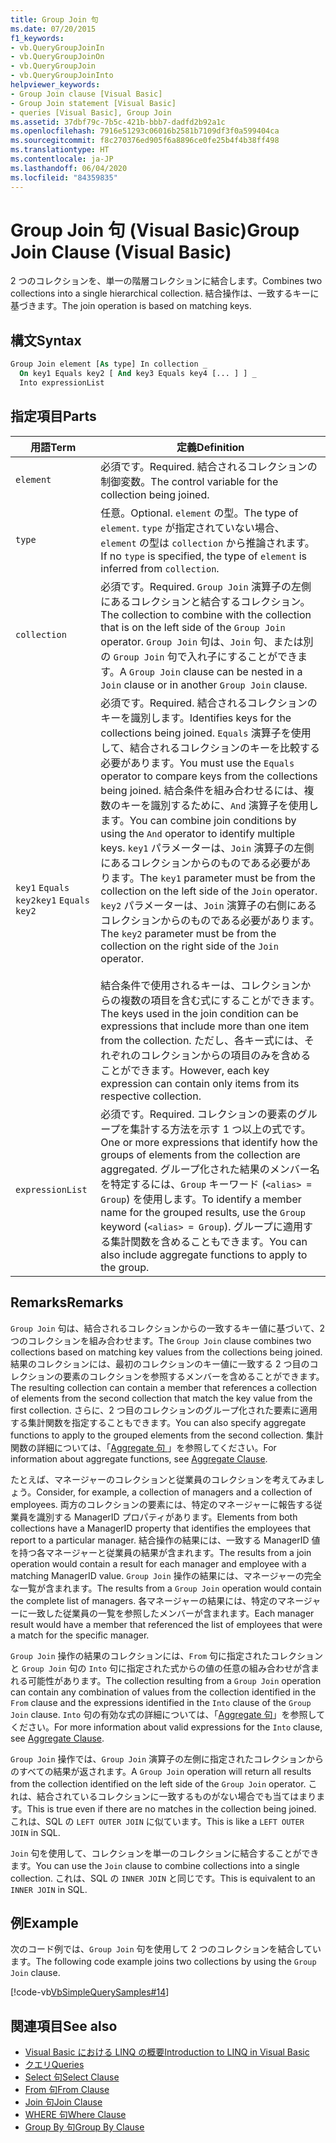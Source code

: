 ```yaml
---
title: Group Join 句
ms.date: 07/20/2015
f1_keywords:
- vb.QueryGroupJoinIn
- vb.QueryGroupJoinOn
- vb.QueryGroupJoin
- vb.QueryGroupJoinInto
helpviewer_keywords:
- Group Join clause [Visual Basic]
- Group Join statement [Visual Basic]
- queries [Visual Basic], Group Join
ms.assetid: 37dbf79c-7b5c-421b-bbb7-dadfd2b92a1c
ms.openlocfilehash: 7916e51293c06016b2581b7109df3f0a599404ca
ms.sourcegitcommit: f8c270376ed905f6a8896ce0fe25b4f4b38ff498
ms.translationtype: HT
ms.contentlocale: ja-JP
ms.lasthandoff: 06/04/2020
ms.locfileid: "84359835"
---
```

# <a name="group-join-clause-visual-basic"></a><span data-ttu-id="2eccc-102">Group Join 句 (Visual Basic)</span><span class="sxs-lookup"><span data-stu-id="2eccc-102">Group Join Clause (Visual Basic)</span></span>
<span data-ttu-id="2eccc-103">2 つのコレクションを、単一の階層コレクションに結合します。</span><span class="sxs-lookup"><span data-stu-id="2eccc-103">Combines two collections into a single hierarchical collection.</span></span> <span data-ttu-id="2eccc-104">結合操作は、一致するキーに基づきます。</span><span class="sxs-lookup"><span data-stu-id="2eccc-104">The join operation is based on matching keys.</span></span>  
  
## <a name="syntax"></a><span data-ttu-id="2eccc-105">構文</span><span class="sxs-lookup"><span data-stu-id="2eccc-105">Syntax</span></span>  
  
```vb  
Group Join element [As type] In collection _  
  On key1 Equals key2 [ And key3 Equals key4 [... ] ] _  
  Into expressionList  
```  
  
## <a name="parts"></a><span data-ttu-id="2eccc-106">指定項目</span><span class="sxs-lookup"><span data-stu-id="2eccc-106">Parts</span></span>  
  
|<span data-ttu-id="2eccc-107">用語</span><span class="sxs-lookup"><span data-stu-id="2eccc-107">Term</span></span>|<span data-ttu-id="2eccc-108">定義</span><span class="sxs-lookup"><span data-stu-id="2eccc-108">Definition</span></span>|  
|---|---|  
|`element`|<span data-ttu-id="2eccc-109">必須です。</span><span class="sxs-lookup"><span data-stu-id="2eccc-109">Required.</span></span> <span data-ttu-id="2eccc-110">結合されるコレクションの制御変数。</span><span class="sxs-lookup"><span data-stu-id="2eccc-110">The control variable for the collection being joined.</span></span>|  
|`type`|<span data-ttu-id="2eccc-111">任意。</span><span class="sxs-lookup"><span data-stu-id="2eccc-111">Optional.</span></span> <span data-ttu-id="2eccc-112">`element` の型。</span><span class="sxs-lookup"><span data-stu-id="2eccc-112">The type of `element`.</span></span> <span data-ttu-id="2eccc-113">`type` が指定されていない場合、`element` の型は `collection` から推論されます。</span><span class="sxs-lookup"><span data-stu-id="2eccc-113">If no `type` is specified, the type of `element` is inferred from `collection`.</span></span>|  
|`collection`|<span data-ttu-id="2eccc-114">必須です。</span><span class="sxs-lookup"><span data-stu-id="2eccc-114">Required.</span></span> <span data-ttu-id="2eccc-115">`Group Join` 演算子の左側にあるコレクションと結合するコレクション。</span><span class="sxs-lookup"><span data-stu-id="2eccc-115">The collection to combine with the collection that is on the left side of the `Group Join` operator.</span></span> <span data-ttu-id="2eccc-116">`Group Join` 句は、`Join` 句、または別の `Group Join` 句で入れ子にすることができます。</span><span class="sxs-lookup"><span data-stu-id="2eccc-116">A `Group Join` clause can be nested in a `Join` clause or in another `Group Join` clause.</span></span>|  
|<span data-ttu-id="2eccc-117">`key1` `Equals` `key2`</span><span class="sxs-lookup"><span data-stu-id="2eccc-117">`key1` `Equals` `key2`</span></span>|<span data-ttu-id="2eccc-118">必須です。</span><span class="sxs-lookup"><span data-stu-id="2eccc-118">Required.</span></span> <span data-ttu-id="2eccc-119">結合されるコレクションのキーを識別します。</span><span class="sxs-lookup"><span data-stu-id="2eccc-119">Identifies keys for the collections being joined.</span></span> <span data-ttu-id="2eccc-120">`Equals` 演算子を使用して、結合されるコレクションのキーを比較する必要があります。</span><span class="sxs-lookup"><span data-stu-id="2eccc-120">You must use the `Equals` operator to compare keys from the collections being joined.</span></span> <span data-ttu-id="2eccc-121">結合条件を組み合わせるには、複数のキーを識別するために、`And` 演算子を使用します。</span><span class="sxs-lookup"><span data-stu-id="2eccc-121">You can combine join conditions by using the `And` operator to identify multiple keys.</span></span> <span data-ttu-id="2eccc-122">`key1` パラメーターは、`Join` 演算子の左側にあるコレクションからのものである必要があります。</span><span class="sxs-lookup"><span data-stu-id="2eccc-122">The `key1` parameter must be from the collection on the left side of the `Join` operator.</span></span> <span data-ttu-id="2eccc-123">`key2` パラメーターは、`Join` 演算子の右側にあるコレクションからのものである必要があります。</span><span class="sxs-lookup"><span data-stu-id="2eccc-123">The `key2` parameter must be from the collection on the right side of the `Join` operator.</span></span><br /><br /> <span data-ttu-id="2eccc-124">結合条件で使用されるキーは、コレクションからの複数の項目を含む式にすることができます。</span><span class="sxs-lookup"><span data-stu-id="2eccc-124">The keys used in the join condition can be expressions that include more than one item from the collection.</span></span> <span data-ttu-id="2eccc-125">ただし、各キー式には、それぞれのコレクションからの項目のみを含めることができます。</span><span class="sxs-lookup"><span data-stu-id="2eccc-125">However, each key expression can contain only items from its respective collection.</span></span>|  
|`expressionList`|<span data-ttu-id="2eccc-126">必須です。</span><span class="sxs-lookup"><span data-stu-id="2eccc-126">Required.</span></span> <span data-ttu-id="2eccc-127">コレクションの要素のグループを集計する方法を示す 1 つ以上の式です。</span><span class="sxs-lookup"><span data-stu-id="2eccc-127">One or more expressions that identify how the groups of elements from the collection are aggregated.</span></span> <span data-ttu-id="2eccc-128">グループ化された結果のメンバー名を特定するには、`Group` キーワード (`<alias> = Group`) を使用します。</span><span class="sxs-lookup"><span data-stu-id="2eccc-128">To identify a member name for the grouped results, use the `Group` keyword (`<alias> = Group`).</span></span> <span data-ttu-id="2eccc-129">グループに適用する集計関数を含めることもできます。</span><span class="sxs-lookup"><span data-stu-id="2eccc-129">You can also include aggregate functions to apply to the group.</span></span>|  
  
## <a name="remarks"></a><span data-ttu-id="2eccc-130">Remarks</span><span class="sxs-lookup"><span data-stu-id="2eccc-130">Remarks</span></span>  
 <span data-ttu-id="2eccc-131">`Group Join` 句は、結合されるコレクションからの一致するキー値に基づいて、2 つのコレクションを組み合わせます。</span><span class="sxs-lookup"><span data-stu-id="2eccc-131">The `Group Join` clause combines two collections based on matching key values from the collections being joined.</span></span> <span data-ttu-id="2eccc-132">結果のコレクションには、最初のコレクションのキー値に一致する 2 つ目のコレクションの要素のコレクションを参照するメンバーを含めることができます。</span><span class="sxs-lookup"><span data-stu-id="2eccc-132">The resulting collection can contain a member that references a collection of elements from the second collection that match the key value from the first collection.</span></span> <span data-ttu-id="2eccc-133">さらに、2 つ目のコレクションのグループ化された要素に適用する集計関数を指定することもできます。</span><span class="sxs-lookup"><span data-stu-id="2eccc-133">You can also specify aggregate functions to apply to the grouped elements from the second collection.</span></span> <span data-ttu-id="2eccc-134">集計関数の詳細については、「[Aggregate 句 ](aggregate-clause.md)」を参照してください。</span><span class="sxs-lookup"><span data-stu-id="2eccc-134">For information about aggregate functions, see [Aggregate Clause](aggregate-clause.md).</span></span>  
  
 <span data-ttu-id="2eccc-135">たとえば、マネージャーのコレクションと従業員のコレクションを考えてみましょう。</span><span class="sxs-lookup"><span data-stu-id="2eccc-135">Consider, for example, a collection of managers and a collection of employees.</span></span> <span data-ttu-id="2eccc-136">両方のコレクションの要素には、特定のマネージャーに報告する従業員を識別する ManagerID プロパティがあります。</span><span class="sxs-lookup"><span data-stu-id="2eccc-136">Elements from both collections have a ManagerID property that identifies the employees that report to a particular manager.</span></span> <span data-ttu-id="2eccc-137">結合操作の結果には、一致する ManagerID 値を持つ各マネージャーと従業員の結果が含まれます。</span><span class="sxs-lookup"><span data-stu-id="2eccc-137">The results from a join operation would contain a result for each manager and employee with a matching ManagerID value.</span></span> <span data-ttu-id="2eccc-138">`Group Join` 操作の結果には、マネージャーの完全な一覧が含まれます。</span><span class="sxs-lookup"><span data-stu-id="2eccc-138">The results from a `Group Join` operation would contain the complete list of managers.</span></span> <span data-ttu-id="2eccc-139">各マネージャーの結果には、特定のマネージャーに一致した従業員の一覧を参照したメンバーが含まれます。</span><span class="sxs-lookup"><span data-stu-id="2eccc-139">Each manager result would have a member that referenced the list of employees that were a match for the specific manager.</span></span>  
  
 <span data-ttu-id="2eccc-140">`Group Join` 操作の結果のコレクションには、`From` 句に指定されたコレクションと `Group Join` 句の `Into` 句に指定された式からの値の任意の組み合わせが含まれる可能性があります。</span><span class="sxs-lookup"><span data-stu-id="2eccc-140">The collection resulting from a `Group Join` operation can contain any combination of values from the collection identified in the `From` clause and the expressions identified in the `Into` clause of the `Group Join` clause.</span></span> <span data-ttu-id="2eccc-141">`Into` 句の有効な式の詳細については、「[Aggregate 句](aggregate-clause.md)」を参照してください。</span><span class="sxs-lookup"><span data-stu-id="2eccc-141">For more information about valid expressions for the `Into` clause, see [Aggregate Clause](aggregate-clause.md).</span></span>  
  
 <span data-ttu-id="2eccc-142">`Group Join` 操作では、`Group Join` 演算子の左側に指定されたコレクションからのすべての結果が返されます。</span><span class="sxs-lookup"><span data-stu-id="2eccc-142">A `Group Join` operation will return all results from the collection identified on the left side of the `Group Join` operator.</span></span> <span data-ttu-id="2eccc-143">これは、結合されているコレクションに一致するものがない場合でも当てはまります。</span><span class="sxs-lookup"><span data-stu-id="2eccc-143">This is true even if there are no matches in the collection being joined.</span></span> <span data-ttu-id="2eccc-144">これは、SQL の `LEFT OUTER JOIN` に似ています。</span><span class="sxs-lookup"><span data-stu-id="2eccc-144">This is like a `LEFT OUTER JOIN` in SQL.</span></span>  
  
 <span data-ttu-id="2eccc-145">`Join` 句を使用して、コレクションを単一のコレクションに結合することができます。</span><span class="sxs-lookup"><span data-stu-id="2eccc-145">You can use the `Join` clause to combine collections into a single collection.</span></span> <span data-ttu-id="2eccc-146">これは、SQL の `INNER JOIN` と同じです。</span><span class="sxs-lookup"><span data-stu-id="2eccc-146">This is equivalent to an `INNER JOIN` in SQL.</span></span>  
  
## <a name="example"></a><span data-ttu-id="2eccc-147">例</span><span class="sxs-lookup"><span data-stu-id="2eccc-147">Example</span></span>  
 <span data-ttu-id="2eccc-148">次のコード例では、`Group Join` 句を使用して 2 つのコレクションを結合しています。</span><span class="sxs-lookup"><span data-stu-id="2eccc-148">The following code example joins two collections by using the `Group Join` clause.</span></span>  
  
 [!code-vb[VbSimpleQuerySamples#14](~/samples/snippets/visualbasic/VS_Snippets_VBCSharp/VbSimpleQuerySamples/VB/QuerySamples1.vb#14)]  
  
## <a name="see-also"></a><span data-ttu-id="2eccc-149">関連項目</span><span class="sxs-lookup"><span data-stu-id="2eccc-149">See also</span></span>

- [<span data-ttu-id="2eccc-150">Visual Basic における LINQ の概要</span><span class="sxs-lookup"><span data-stu-id="2eccc-150">Introduction to LINQ in Visual Basic</span></span>](../../programming-guide/language-features/linq/introduction-to-linq.md)
- [<span data-ttu-id="2eccc-151">クエリ</span><span class="sxs-lookup"><span data-stu-id="2eccc-151">Queries</span></span>](index.md)
- [<span data-ttu-id="2eccc-152">Select 句</span><span class="sxs-lookup"><span data-stu-id="2eccc-152">Select Clause</span></span>](select-clause.md)
- [<span data-ttu-id="2eccc-153">From 句</span><span class="sxs-lookup"><span data-stu-id="2eccc-153">From Clause</span></span>](from-clause.md)
- [<span data-ttu-id="2eccc-154">Join 句</span><span class="sxs-lookup"><span data-stu-id="2eccc-154">Join Clause</span></span>](join-clause.md)
- [<span data-ttu-id="2eccc-155">WHERE 句</span><span class="sxs-lookup"><span data-stu-id="2eccc-155">Where Clause</span></span>](where-clause.md)
- [<span data-ttu-id="2eccc-156">Group By 句</span><span class="sxs-lookup"><span data-stu-id="2eccc-156">Group By Clause</span></span>](group-by-clause.md)
